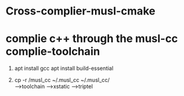# Cross-complier-musl-cmake
# complie c++ through the musl-cc complie-toolchain

1.   apt install gcc
     apt install build-essential
     
2.   cp -r /musl_cc ~/.musl_cc
     ~/.musl_cc/    
                    -->toolchain
                    -->xstatic
                    -->triptel
